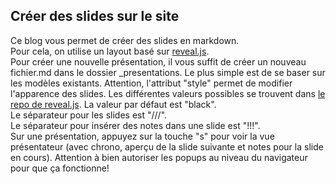 ## Créer des slides sur le site
Ce blog vous permet de créer des slides en markdown.   
Pour cela, on utilise un layout basé sur [reveal.js](https://revealjs.com/).  
Pour créer une nouvelle présentation, il vous suffit de créer un nouveau fichier.md dans le dossier _presentations.
Le plus simple est de se baser sur les modèles existants.
Attention, l'attribut "style" permet de modifier l'apparence des slides. Les différentes valeurs possibles se trouvent dans [le repo de reveal.js](https://github.com/hakimel/reveal.js/tree/master/dist/theme). La valeur par défaut est "black".  
Le séparateur pour les slides est "///".   
Le séparateur pour insérer des notes dans une slide est "!!!".  
Sur une présentation, appuyez sur la touche "s" pour voir la vue présentateur (avec chrono, aperçu de la slide suivante et notes pour la slide en cours). Attention à bien autoriser les popups au niveau du navigateur pour que ça fonctionne!